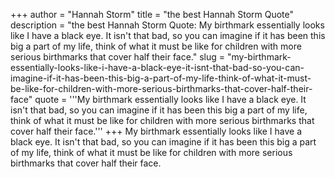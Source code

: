 +++
author = "Hannah Storm"
title = "the best Hannah Storm Quote"
description = "the best Hannah Storm Quote: My birthmark essentially looks like I have a black eye. It isn't that bad, so you can imagine if it has been this big a part of my life, think of what it must be like for children with more serious birthmarks that cover half their face."
slug = "my-birthmark-essentially-looks-like-i-have-a-black-eye-it-isnt-that-bad-so-you-can-imagine-if-it-has-been-this-big-a-part-of-my-life-think-of-what-it-must-be-like-for-children-with-more-serious-birthmarks-that-cover-half-their-face"
quote = '''My birthmark essentially looks like I have a black eye. It isn't that bad, so you can imagine if it has been this big a part of my life, think of what it must be like for children with more serious birthmarks that cover half their face.'''
+++
My birthmark essentially looks like I have a black eye. It isn't that bad, so you can imagine if it has been this big a part of my life, think of what it must be like for children with more serious birthmarks that cover half their face.
